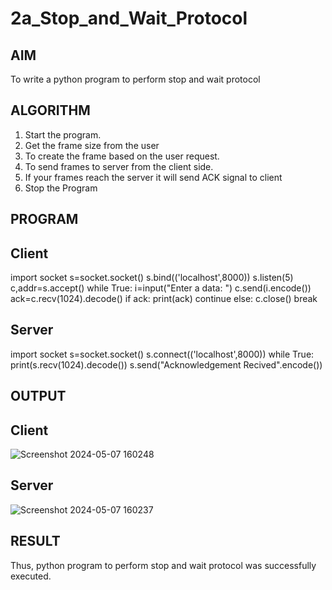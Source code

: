 # 2a_Stop_and_Wait_Protocol
## AIM 
To write a python program to perform stop and wait protocol
## ALGORITHM
1. Start the program.
2. Get the frame size from the user
3. To create the frame based on the user request.
4. To send frames to server from the client side.
5. If your frames reach the server it will send ACK signal to client
6. Stop the Program
## PROGRAM

## Client

import socket
s=socket.socket()
s.bind(('localhost',8000))
s.listen(5)
c,addr=s.accept()
while True:
    i=input("Enter a data: ")
    c.send(i.encode())
    ack=c.recv(1024).decode()
    if ack:
        print(ack)
        continue
    else:
        c.close()
    break  
## Server

import socket
s=socket.socket()
s.connect(('localhost',8000))
while True:
    print(s.recv(1024).decode())
    s.send("Acknowledgement Recived".encode())

## OUTPUT

## Client

![Screenshot 2024-05-07 160248](https://github.com/Ajayreddy-2006/2a_Stop_and_Wait_Protocol/assets/145742508/3f780c92-ca6f-4968-8ae8-5d0e9d926ca6)

## Server

![Screenshot 2024-05-07 160237](https://github.com/Ajayreddy-2006/2a_Stop_and_Wait_Protocol/assets/145742508/de144a32-473b-458a-85e5-4b05325a5615)

## RESULT
Thus, python program to perform stop and wait protocol was successfully executed.
